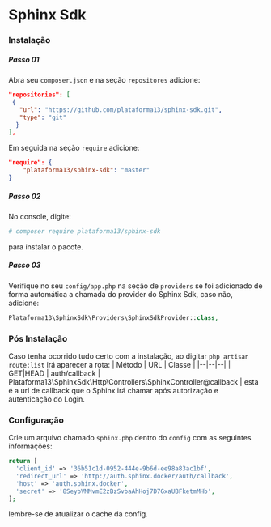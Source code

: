 # Sphinx Sdk

### Instalação
##### Passo 01
Abra seu `composer.json` e na seção `repositores` adicione:
  ```json
"repositories": [
   {
     "url": "https://github.com/plataforma13/sphinx-sdk.git",
     "type": "git"
    }
 ],
```
Em seguida na seção `require` adicione:
```json
"require": {
	"plataforma13/sphinx-sdk": "master"
}
```
##### Passo 02
No console, digite:
```bash
# composer require plataforma13/sphinx-sdk
```
para instalar o pacote.

##### Passo 03
Verifique no seu `config/app.php` na seção de `providers` se foi adicionado de forma automática a chamada do provider do Sphinx Sdk, caso não, adicione:
```php	
Plataforma13\SphinxSdk\Providers\SphinxSdkProvider::class,
```
### Pós Instalação
Caso tenha ocorrido tudo certo com a instalação, ao digitar `php artisan route:list` irá aparecer a rota:
| Método  | URL | Classe |
|--|--|--|
| GET\|HEAD | auth/callback | Plataforma13\SphinxSdk\Http\Controllers\SphinxController@callback |
esta é a url de callback que o Sphinx irá chamar após autorização e autenticação do Login.

### Configuração
Crie um arquivo chamado `sphinx.php` dentro do `config` com as seguintes informações:
```php
return [  
  'client_id' => '36b51c1d-0952-444e-9b6d-ee98a83ac1bf',  
  'redirect_url' => 'http://auth.sphinx.docker/auth/callback',  
  'host' => 'auth.sphinx.docker',  
  'secret' => '8SeybVMMvmE2zBzSvbaAhHoj7D7GxaUBFketmMHb',  
];
```
lembre-se de atualizar o cache da config.

